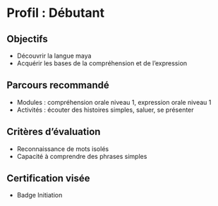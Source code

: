 # Profil : Débutant

## Objectifs
- Découvrir la langue maya
- Acquérir les bases de la compréhension et de l’expression

## Parcours recommandé
- Modules : compréhension orale niveau 1, expression orale niveau 1
- Activités : écouter des histoires simples, saluer, se présenter

## Critères d’évaluation
- Reconnaissance de mots isolés
- Capacité à comprendre des phrases simples

## Certification visée
- Badge Initiation
